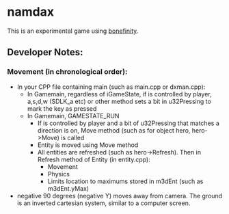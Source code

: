 # namdax
This is an experimental game using
[bonefinity](https://github.com/poikilos/bonefinity).


## Developer Notes:
### Movement (in chronological order):
- In your CPP file containing main (such as main.cpp or dxman.cpp):
  - In Gamemain, regardless of iGameState, if is controlled by player, a,s,d,w (SDLK_a etc) or other method sets a bit in u32Pressing to mark the key as pressed
  - In Gamemain, GAMESTATE_RUN
    - If is controlled by player and a bit of u32Pressing that matches a direction is on, Move method (such as for object hero, hero->Move) is called
    - Entity is moved using Move method
    - All entities are refreshed (such as hero->Refresh). Then in Refresh method of Entity (in entity.cpp):
      - Movement
      - Physics
      - Limits location to maximums stored in m3dEnt (such as m3dEnt.yMax)
- negative 90 degrees (negative Y) moves away from camera. The ground is an inverted cartesian system, similar to a computer screen.
